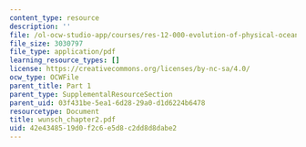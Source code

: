 ```yaml
---
content_type: resource
description: ''
file: /ol-ocw-studio-app/courses/res-12-000-evolution-of-physical-oceanography-spring-2007/42e4348519d0f2c6e5d8c2dd8d8dabe2_wunsch_chapter2.pdf
file_size: 3030797
file_type: application/pdf
learning_resource_types: []
license: https://creativecommons.org/licenses/by-nc-sa/4.0/
ocw_type: OCWFile
parent_title: Part 1
parent_type: SupplementalResourceSection
parent_uid: 03f431be-5ea1-6d28-29a0-d1d6224b6478
resourcetype: Document
title: wunsch_chapter2.pdf
uid: 42e43485-19d0-f2c6-e5d8-c2dd8d8dabe2
---
```

